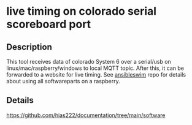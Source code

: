 # live timing on colorado serial scoreboard port

## Description

This tool receives data of colorado System 6 over a serial/usb on linux/mac/raspberry/windows to local MQTT topic. After this, it can be forwarded to a website for live timing.  See [ansibleswim](https://github.com/hias222/ansibleswim) repo for details about using all softwareparts on a raspberry.

## Details

<https://github.com/hias222/documentation/tree/main/software>
